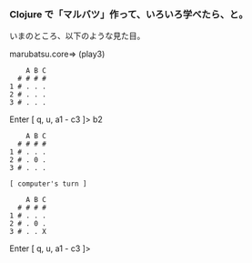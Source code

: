 ### Clojure で「マルバツ」作って、いろいろ学べたら、と。

いまのところ、以下のような見た目。

marubatsu.core=> (play3)

```
    A B C
  # # # #
1 # . . .
2 # . . .
3 # . . .
```

Enter [ q, u, a1 - c3 ]> b2

```
    A B C
  # # # #
1 # . . .
2 # . 0 .
3 # . . .

[ computer's turn ]
```
```
    A B C
  # # # #
1 # . . .
2 # . 0 .
3 # . . X
```

Enter [ q, u, a1 - c3 ]>